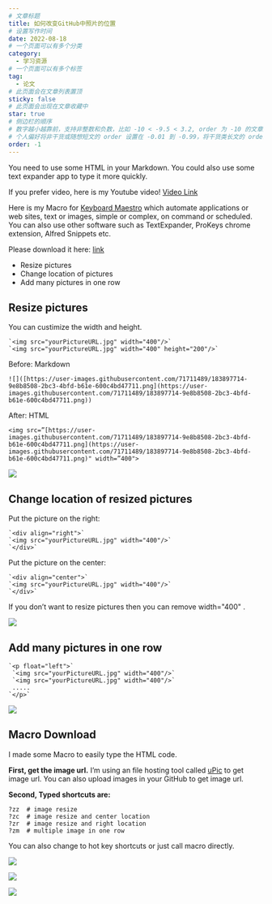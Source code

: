 ```yaml
---
# 文章标题
title: 如何改变GitHub中照片的位置
# 设置写作时间
date: 2022-08-18
# 一个页面可以有多个分类
category:
  - 学习资源
# 一个页面可以有多个标签
tag:
  - 论文
# 此页面会在文章列表置顶
sticky: false
# 此页面会出现在文章收藏中
star: true
# 侧边栏的顺序
# 数字越小越靠前，支持非整数和负数，比如 -10 < -9.5 < 3.2, order 为 -10 的文章会最靠上。
# 个人偏好将非干货或随想短文的 order 设置在 -0.01 到 -0.99，将干货类长文的 order 设置在 -1 到负无穷。每次新增文章都会在上一篇的基础上递减 order 值。
order: -1
---
```


You need to use some HTML in your Markdown. You could also use some text expander app to type it more quickly.

If you prefer video, here is my Youtube video! [Video Link](https://www.youtube.com/watch?v=8LKybiFA-is)

Here is my Macro for [Keyboard Maestro](https://www.keyboardmaestro.com/main/) which automate applications or web sites, text or images, simple or complex, on command or scheduled. You can also use other software such as TextExpander, ProKeys chrome extension, Alfred Snippets etc.

Please download it here: [link](https://forum.keyboardmaestro.com/t/resize-image-and-change-location-in-github/28632)

* Resize pictures
* Change location of pictures
* Add many pictures in one row

## Resize pictures

You can custimize the width and height.

    `<img src="yourPictureURL.jpg" width="400"/>`
    `<img src="yourPictureURL.jpg" width="400" height="200"/>`

Before: Markdown

    ![]([https://user-images.githubusercontent.com/71711489/183897714-9e8b8508-2bc3-4bfd-b61e-600c4bd47711.png](https://user-images.githubusercontent.com/71711489/183897714-9e8b8508-2bc3-4bfd-b61e-600c4bd47711.png))

After: HTML

    <img src=”[https://user-images.githubusercontent.com/71711489/183897714-9e8b8508-2bc3-4bfd-b61e-600c4bd47711.png](https://user-images.githubusercontent.com/71711489/183897714-9e8b8508-2bc3-4bfd-b61e-600c4bd47711.png)" width=”400">

![](https://cdn-images-1.medium.com/max/2000/1*4G0C2BUOOMRO_CayzpqjvA.png)

## Change location of resized pictures

Put the picture on the right:

    `<div align="right">`
    `<img src="yourPictureURL.jpg" width="400"/>`
    `</div>`

Put the picture on the center:

    `<div align="center">`
    `<img src="yourPictureURL.jpg" width="400"/>`
    `</div>`

If you don’t want to resize pictures then you can remove width="400" .

![](https://cdn-images-1.medium.com/max/2076/1*4Fo9_Js2ZV91cWDCqrOsaw.png)

## Add many pictures in one row

    `<p float="left">`
     `<img src="yourPictureURL.jpg" width="400"/>`
     `<img src="yourPictureURL.jpg" width="400"/>`
     .....
    `</p>`

![](https://cdn-images-1.medium.com/max/2000/1*_DI25TlR2A3aLOb4O5UpEw.png)

## Macro Download

I made some Macro to easily type the HTML code.

**First, get the image url.**
I’m using an file hosting tool called [uPic](https://apps.apple.com/us/app/upic-hosting-tool/id1510718678) to get image url. You can also upload images in your GitHub to get image url.

**Second, Typed shortcuts are:**

    ?zz  # image resize
    ?zc  # image resize and center location
    ?zr  # image resize and right location
    ?zm  # multiple image in one row

You can also change to hot key shortcuts or just call macro directly.

![](https://cdn-images-1.medium.com/max/2000/1*V4MmQDaXqW6wWI3mcRvx8w.png)

![](https://cdn-images-1.medium.com/max/3160/1*WuFAjNBSaPeSNScNInF-hg.png)

![](https://cdn-images-1.medium.com/max/2000/1*fvGFEbZHbIZpi5qoDsrDAA.png)

